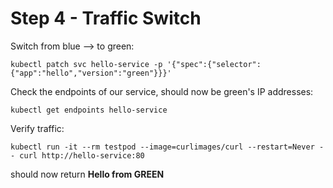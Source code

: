 # Step 4 - Traffic Switch

Switch from blue --> to green:

`kubectl patch svc hello-service -p '{"spec":{"selector":{"app":"hello","version":"green"}}}'`

Check the endpoints of our service, should now be green's IP addresses:

`kubectl get endpoints hello-service`

Verify traffic:

`kubectl run -it --rm testpod --image=curlimages/curl --restart=Never -- curl http://hello-service:80`

should now return **Hello from GREEN**